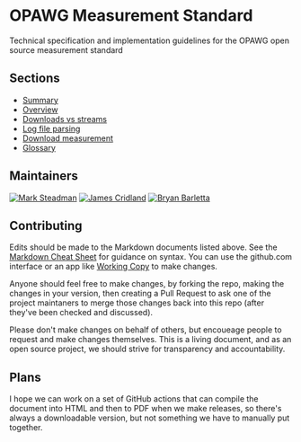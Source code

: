 # OPAWG Measurement Standard

Technical specification and implementation guidelines for the OPAWG open source measurement standard

## Sections

- [Summary](./pages/summary.md)
- [Overview](./pages/overview.md)
- [Downloads vs streams](./pages/downloads-vs-streams.md)
- [Log file parsing](./pages/log-parsing.md)
- [Download measurement](./pages/measurement.md)
- [Glossary](./pagers/glossary.md)

## Maintainers

[![Mark Steadman](https://avatars.githubusercontent.com/u/3310393?s=32&v=4)](https://github.com/amarksteadman)
[![James Cridland](https://avatars.githubusercontent.com/u/231941?s=32&v=4)](https://github.com/jamescridland)
[![Bryan Barletta](https://avatars.githubusercontent.com/u/76928378?s=32&v=4)](https://github.com/BryanBarletta)

## Contributing

Edits should be made to the Markdown documents listed above. See the [Markdown Cheat Sheet](https://www.markdownguide.org/cheat-sheet/) for guidance on syntax.
You can use the github.com interface or an app like [Working Copy](https://workingcopyapp.com) to make changes.

Anyone should feel free to make changes, by forking the repo, making the changes in your version, then creating a Pull Request to ask one of the project maintaners to merge those changes back into this repo (after they've been checked and discussed).

Please don't make changes on behalf of others, but encoueage people to request and make changes themselves. This is a living document, and as an open source project, we should strive for transparency and accountability.

## Plans

I hope we can work on a set of GitHub actions that can compile the document into HTML and then to PDF when we make releases, so there's always a downloadable version, but not something we have to manually put together.
